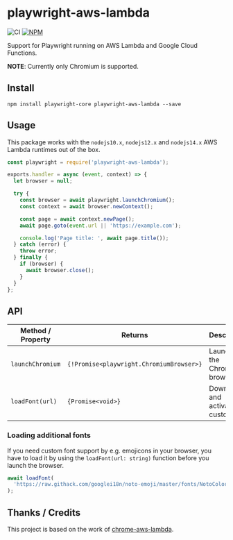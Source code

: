 # playwright-aws-lambda

![CI](https://github.com/JupiterOne/playwright-aws-lambda/workflows/CI/badge.svg)
[![NPM](https://img.shields.io/npm/v/playwright-aws-lambda)](https://www.npmjs.com/package/playwright-aws-lambda)

Support for Playwright running on AWS Lambda and Google Cloud Functions.

**NOTE**: Currently only Chromium is supported.

## Install

```shell
npm install playwright-core playwright-aws-lambda --save
```

## Usage

This package works with the `nodejs10.x`, `nodejs12.x` and `nodejs14.x` AWS Lambda runtimes
out of the box.

```javascript
const playwright = require('playwright-aws-lambda');

exports.handler = async (event, context) => {
  let browser = null;

  try {
    const browser = await playwright.launchChromium();
    const context = await browser.newContext();

    const page = await context.newPage();
    await page.goto(event.url || 'https://example.com');

    console.log('Page title: ', await page.title());
  } catch (error) {
    throw error;
  } finally {
    if (browser) {
      await browser.close();
    }
  }
};
```

## API

| Method / Property | Returns                                  | Description                           |
| ----------------- | ---------------------------------------- | ------------------------------------- |
| `launchChromium`  | `{!Promise<playwright.ChromiumBrowser>}` | Launches the Chromium browser.        |
| `loadFont(url)`   | `{Promise<void>}`                        | Downloads and activates a custom font |

### Loading additional fonts

If you need custom font support by e.g. emojicons in your browser, you have to
load it by using the `loadFont(url: string)` function before you launch the
browser.

```js
await loadFont(
  'https://raw.githack.com/googlei18n/noto-emoji/master/fonts/NotoColorEmoji.ttf'
);
```

## Thanks / Credits

This project is based on the work of
[chrome-aws-lambda](https://github.com/alixaxel/chrome-aws-lambda).
